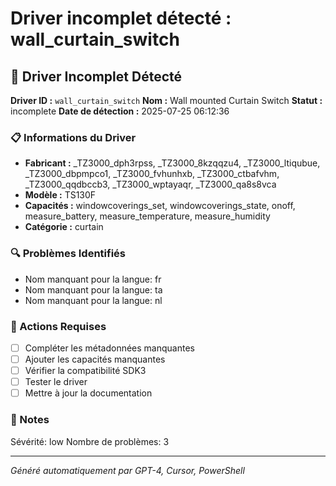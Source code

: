 # Driver incomplet détecté : wall_curtain_switch

## 🚨 Driver Incomplet Détecté

**Driver ID :** `wall_curtain_switch`
**Nom :** Wall mounted Curtain Switch
**Statut :** incomplete
**Date de détection :** 2025-07-25 06:12:36

### 📋 Informations du Driver
- **Fabricant :** _TZ3000_dph3rpss, _TZ3000_8kzqqzu4, _TZ3000_ltiqubue, _TZ3000_dbpmpco1, _TZ3000_fvhunhxb, _TZ3000_ctbafvhm, _TZ3000_qqdbccb3, _TZ3000_wptayaqr, _TZ3000_qa8s8vca
- **Modèle :** TS130F
- **Capacités :** windowcoverings_set, windowcoverings_state, onoff, measure_battery, measure_temperature, measure_humidity
- **Catégorie :** curtain

### 🔍 Problèmes Identifiés
- Nom manquant pour la langue: fr
- Nom manquant pour la langue: ta
- Nom manquant pour la langue: nl

### 🎯 Actions Requises
- [ ] Compléter les métadonnées manquantes
- [ ] Ajouter les capacités manquantes
- [ ] Vérifier la compatibilité SDK3
- [ ] Tester le driver
- [ ] Mettre à jour la documentation

### 📝 Notes
Sévérité: low
Nombre de problèmes: 3

---
*Généré automatiquement par GPT-4, Cursor, PowerShell*

